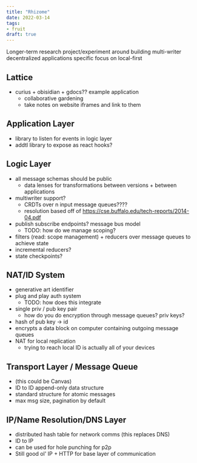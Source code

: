 ```yaml
---
title: "Rhizome"
date: 2022-03-14
tags:
- fruit
draft: true
---
```


Longer-term research project/experiment around building multi-writer decentralized applications specific focus on local-first

## Lattice
- curius + obisidian + gdocs?? example application
	-   collaborative gardening
	-   take notes on website iframes and link to them

## Application Layer
-   library to listen for events in logic layer
-   addtl library to expose as react hooks?

##  Logic Layer
-   all message schemas should be public
	-   data lenses for transformations between versions + between applications
-   multiwriter support?
	-   CRDTs over n input message queues????
	-   resolution based off of https://cse.buffalo.edu/tech-reports/2014-04.pdf
-   publish subscribe endpoints? message bus model
	-   TODO: how do we manage scoping?
-   filters (read: scope management) + reducers over message queues to achieve state
-   incremental reducers?
-   state checkpoints?
## NAT/ID System
-   generative art identifier
-   plug and play auth system
	-   TODO: how does this integrate
-   single priv / pub key pair
	-   how do you do encryption through message queues? priv keys?
-   hash of pub key → id
-   encrypts a data block on computer containing outgoing message queues
-   NAT for local replication
	-   trying to reach local ID is actually all of your devices

## Transport Layer / Message Queue
-  (this could be Canvas)
-   ID to ID append-only data structure
-   standard structure for atomic messages
-   max msg size, pagination by default

## IP/Name Resolution/DNS Layer
-   distributed hash table for network comms (this replaces DNS)
-   ID to IP
-   can be used for hole punching for p2p
-   Still good ol' IP + HTTP for base layer of communication